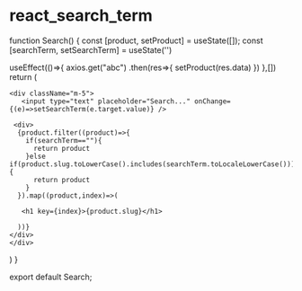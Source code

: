 # react_search_term

function Search() {
  const [product, setProduct] = useState([]);
  const [searchTerm, setSearchTerm] = useState('')

  useEffect(()=>{
    axios.get("abc")
    .then(res=>{
      setProduct(res.data)
    })
  },[])
  return (
  
    <div className="m-5">
       <input type="text" placeholder="Search..." onChange={(e)=>setSearchTerm(e.target.value)} />

     <div>
      {product.filter((product)=>{
        if(searchTerm==""){
          return product
        }else if(product.slug.toLowerCase().includes(searchTerm.toLocaleLowerCase())){
          return product
        }
      }).map((product,index)=>(

       <h1 key={index}>{product.slug}</h1>

      ))}
    </div>
    </div>
   
   
  )
}

export default Search;
